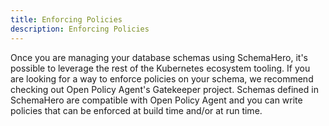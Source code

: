 ```yaml
---
title: Enforcing Policies
description: Enforcing Policies
---
```


Once you are managing your database schemas using SchemaHero, it's possible to leverage the rest of the Kubernetes ecosystem tooling. 
If you are looking for a way to enforce policies on your schema, we recommend checking out Open Policy Agent's Gatekeeper project. 
Schemas defined in SchemaHero are compatible with Open Policy Agent and you can write policies that can be enforced at build time and/or at run time.
